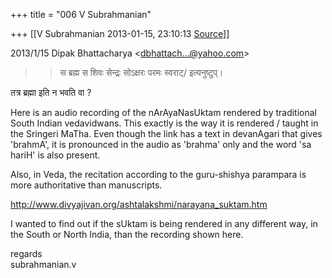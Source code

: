 +++
title = "006 V Subrahmanian"

+++
[[V Subrahmanian	2013-01-15, 23:10:13 [Source](https://groups.google.com/g/bvparishat/c/XyUQCHbdUY0)]]



  
  

2013/1/15 Dipak Bhattacharya \<[dbhattach...@yahoo.com]()\>

  

> 
> > 
> > स ब्रह्म स शिवः सेन्द्रः सोऽक्षरः परमः स्वराट्/ इत्यनुष्टुप्।  
> > 
> > 

  
तत्र ब्रह्मा इति न भवति वा ?  
  
Here is an audio recording of the nArAyaNasUktam rendered by traditional South Indian vedavidwans. This exactly is the way it is rendered / taught in the Sringeri MaTha. Even though the link has a text in devanAgari that gives 'brahmA', it is pronounced in the audio as 'brahma' only and the word 'sa hariH' is also present.  
  
Also, in Veda, the recitation according to the guru-shishya parampara is more authoritative than manuscripts.  
  
<http://www.divyajivan.org/ashtalakshmi/narayana_suktam.htm>  
  
I wanted to find out if the sUktam is being rendered in any different way, in the South or North India, than the recording shown here.  
  
regards  
subrahmanian.v  
  
  

  

  

